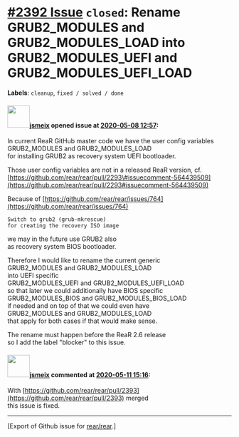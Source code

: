 [\#2392 Issue](https://github.com/rear/rear/issues/2392) `closed`: Rename GRUB2\_MODULES and GRUB2\_MODULES\_LOAD into GRUB2\_MODULES\_UEFI and GRUB2\_MODULES\_UEFI\_LOAD
==========================================================================================================================================================================

**Labels**: `cleanup`, `fixed / solved / done`

#### <img src="https://avatars.githubusercontent.com/u/1788608?u=925fc54e2ce01551392622446ece427f51e2f0ce&v=4" width="50">[jsmeix](https://github.com/jsmeix) opened issue at [2020-05-08 12:57](https://github.com/rear/rear/issues/2392):

In current ReaR GitHub master code we have the user config variables  
GRUB2\_MODULES and GRUB2\_MODULES\_LOAD  
for installing GRUB2 as recovery system UEFI bootloader.

Those user config variables are not in a released ReaR version, cf.  
[https://github.com/rear/rear/pull/2293\#issuecomment-564439509](https://github.com/rear/rear/pull/2293#issuecomment-564439509)

Because of
[https://github.com/rear/rear/issues/764](https://github.com/rear/rear/issues/764)

    Switch to grub2 (grub-mkrescue)
    for creating the recovery ISO image

we may in the future use GRUB2 also  
as recovery system BIOS bootloader.

Therefore I would like to rename the current generic  
GRUB2\_MODULES and GRUB2\_MODULES\_LOAD  
into UEFI specific  
GRUB2\_MODULES\_UEFI and GRUB2\_MODULES\_UEFI\_LOAD  
so that later we could additionally have BIOS specific  
GRUB2\_MODULES\_BIOS and GRUB2\_MODULES\_BIOS\_LOAD  
if needed and on top of that we could even have  
GRUB2\_MODULES and GRUB2\_MODULES\_LOAD  
that apply for both cases if that would make sense.

The rename must happen before the ReaR 2.6 release  
so I add the label "blocker" to this issue.

#### <img src="https://avatars.githubusercontent.com/u/1788608?u=925fc54e2ce01551392622446ece427f51e2f0ce&v=4" width="50">[jsmeix](https://github.com/jsmeix) commented at [2020-05-11 15:16](https://github.com/rear/rear/issues/2392#issuecomment-626768308):

With
[https://github.com/rear/rear/pull/2393](https://github.com/rear/rear/pull/2393)
merged  
this issue is fixed.

------------------------------------------------------------------------

\[Export of Github issue for
[rear/rear](https://github.com/rear/rear).\]
